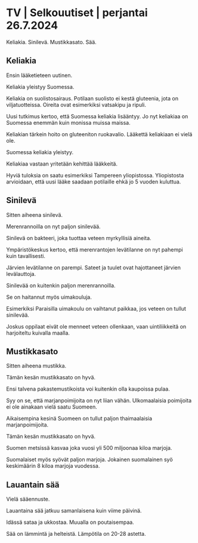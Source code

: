 # TV \| Selkouutiset \| perjantai 26.7.2024

Keliakia. Sinilevä. Mustikkasato. Sää.

## Keliakia

Ensin lääketieteen uutinen.

Keliakia yleistyy Suomessa.

Keliakia on suolistosairaus. Potilaan suolisto ei kestä gluteenia, jota on viljatuotteissa. Oireita ovat esimerkiksi vatsakipu ja ripuli.

Uusi tutkimus kertoo, että Suomessa keliakia lisääntyy. Jo nyt keliakiaa on Suomessa enemmän kuin monissa muissa maissa.

Keliakian tärkein hoito on gluteeniton ruokavalio. Lääkettä keliakiaan ei vielä ole.

Suomessa keliakia yleistyy.

Keliakiaa vastaan yritetään kehittää lääkkeitä.

Hyviä tuloksia on saatu esimerkiksi Tampereen yliopistossa. Yliopistosta arvioidaan, että uusi lääke saadaan potilaille ehkä jo 5 vuoden kuluttua.

## Sinilevä

Sitten aiheena sinilevä.

Merenrannoilla on nyt paljon sinilevää.

Sinilevä on bakteeri, joka tuottaa veteen myrkyllisiä aineita.

Ympäristökeskus kertoo, että merenrantojen levätilanne on nyt pahempi kuin tavallisesti.

Järvien levätilanne on parempi. Sateet ja tuulet ovat hajottaneet järvien levälauttoja.

Sinilevää on kuitenkin paljon merenrannoilla.

Se on haitannut myös uimakouluja.

Esimerkiksi Paraisilla uimakoulu on vaihtanut paikkaa, jos veteen on tullut sinilevää.

Joskus oppilaat eivät ole menneet veteen ollenkaan, vaan uintiliikkeitä on harjoiteltu kuivalla maalla.

## Mustikkasato

Sitten aiheena mustikka.

Tämän kesän mustikkasato on hyvä.

Ensi talvena pakastemustikoista voi kuitenkin olla kaupoissa pulaa.

Syy on se, että marjanpoimijoita on nyt liian vähän. Ulkomaalaisia poimijoita ei ole ainakaan vielä saatu Suomeen.

Aikaisempina kesinä Suomeen on tullut paljon thaimaalaisia marjanpoimijoita.

Tämän kesän mustikkasato on hyvä.

Suomen metsissä kasvaa joka vuosi yli 500 miljoonaa kiloa marjoja.

Suomalaiset myös syövät paljon marjoja. Jokainen suomalainen syö keskimäärin 8 kiloa marjoja vuodessa.

## Lauantain sää

Vielä sääennuste.

Lauantaina sää jatkuu samanlaisena kuin viime päivinä.

Idässä sataa ja ukkostaa. Muualla on poutaisempaa.

Sää on lämmintä ja helteistä. Lämpötila on 20-28 astetta.

